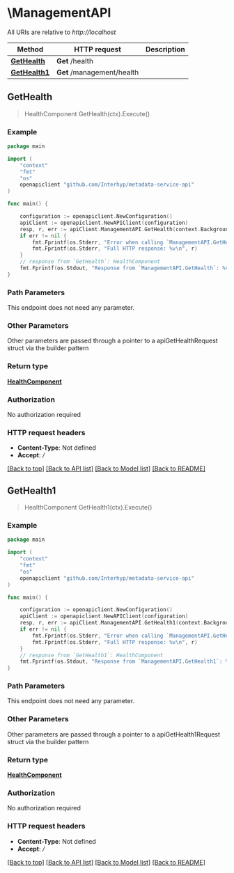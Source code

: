 # \ManagementAPI

All URIs are relative to *http://localhost*

Method | HTTP request | Description
------------- | ------------- | -------------
[**GetHealth**](ManagementAPI.md#GetHealth) | **Get** /health | 
[**GetHealth1**](ManagementAPI.md#GetHealth1) | **Get** /management/health | 



## GetHealth

> HealthComponent GetHealth(ctx).Execute()



### Example

```go
package main

import (
	"context"
	"fmt"
	"os"
	openapiclient "github.com/Interhyp/metadata-service-api"
)

func main() {

	configuration := openapiclient.NewConfiguration()
	apiClient := openapiclient.NewAPIClient(configuration)
	resp, r, err := apiClient.ManagementAPI.GetHealth(context.Background()).Execute()
	if err != nil {
		fmt.Fprintf(os.Stderr, "Error when calling `ManagementAPI.GetHealth``: %v\n", err)
		fmt.Fprintf(os.Stderr, "Full HTTP response: %v\n", r)
	}
	// response from `GetHealth`: HealthComponent
	fmt.Fprintf(os.Stdout, "Response from `ManagementAPI.GetHealth`: %v\n", resp)
}
```

### Path Parameters

This endpoint does not need any parameter.

### Other Parameters

Other parameters are passed through a pointer to a apiGetHealthRequest struct via the builder pattern


### Return type

[**HealthComponent**](HealthComponent.md)

### Authorization

No authorization required

### HTTP request headers

- **Content-Type**: Not defined
- **Accept**: */*

[[Back to top]](#) [[Back to API list]](../README.md#documentation-for-api-endpoints)
[[Back to Model list]](../README.md#documentation-for-models)
[[Back to README]](../README.md)


## GetHealth1

> HealthComponent GetHealth1(ctx).Execute()



### Example

```go
package main

import (
	"context"
	"fmt"
	"os"
	openapiclient "github.com/Interhyp/metadata-service-api"
)

func main() {

	configuration := openapiclient.NewConfiguration()
	apiClient := openapiclient.NewAPIClient(configuration)
	resp, r, err := apiClient.ManagementAPI.GetHealth1(context.Background()).Execute()
	if err != nil {
		fmt.Fprintf(os.Stderr, "Error when calling `ManagementAPI.GetHealth1``: %v\n", err)
		fmt.Fprintf(os.Stderr, "Full HTTP response: %v\n", r)
	}
	// response from `GetHealth1`: HealthComponent
	fmt.Fprintf(os.Stdout, "Response from `ManagementAPI.GetHealth1`: %v\n", resp)
}
```

### Path Parameters

This endpoint does not need any parameter.

### Other Parameters

Other parameters are passed through a pointer to a apiGetHealth1Request struct via the builder pattern


### Return type

[**HealthComponent**](HealthComponent.md)

### Authorization

No authorization required

### HTTP request headers

- **Content-Type**: Not defined
- **Accept**: */*

[[Back to top]](#) [[Back to API list]](../README.md#documentation-for-api-endpoints)
[[Back to Model list]](../README.md#documentation-for-models)
[[Back to README]](../README.md)

